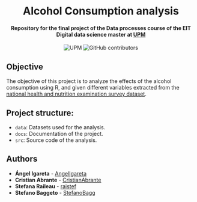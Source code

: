 <h1 align="center">Alcohol Consumption analysis</h1>
<h4 align="center">Repository for the final project of the Data processes course of the EIT Digital data science master at <a href="https://www.upm.es/">UPM</a></h4>

<p align="center">
  <img alt="UPM" src="https://img.shields.io/badge/EIT%20Digital-UPM-blue?style=flat-square">
  <img alt="GitHub contributors" src="https://img.shields.io/github/contributors/angeligareta/AlcoholConsumption?style=flat-square">
</p>

## Objective

The objective of this project is to analyze the effects of the alcohol consumption using R, and given different variables extracted from the [national health and nutrition examination survey dataset](https://www.kaggle.com/cdc/national-health-and-nutrition-examination-survey#questionnaire.csv).

## Project structure:

- `data`: Datasets used for the analysis.
- `docs`: Documentation of the project.
- `src`: Source code of the analysis.

## Authors

- **Ángel Igareta** - [AngelIgareta](https://github.com/AngelIgareta)
- **Cristian Abrante** - [CristianAbrante](https://github.com/CristianAbrante)
- **Stefana Raileau** - [raistef](https://github.com/raistef)
- **Stefano Baggeto** - [StefanoBagg](https://github.com/StefanoBagg)
